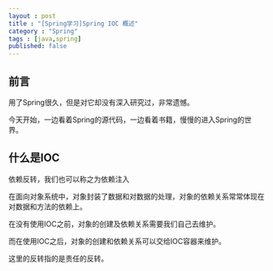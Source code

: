 ```yaml
---
layout : post
title : "[Spring学习]Spring IOC 概述"
category : "Spring"
tags : [java,spring]
published: false
---
```


## 前言

用了Spring很久，但是对它却没有深入研究过，非常遗憾。

今天开始，一边看着Spring的源代码，一边看着书籍，慢慢的进入Spring的世界。

## 什么是IOC

依赖反转，我们也可以称之为依赖注入

在面向对象系统中，对象封装了数据和对数据的处理，对象的依赖关系常常体现在对数据和方法的依赖上。

在没有使用IOC之前，对象的创建及依赖关系需要我们自己去维护。

而在使用IOC之后，对象的创建和依赖关系可以交给IOC容器来维护。

这里的反转指的是责任的反转。

##
